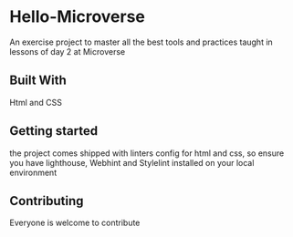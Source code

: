 # Hello-Microverse
An exercise project to master all the best tools and practices taught in lessons of day 2 at Microverse

## Built With
Html and CSS

## Getting started
the project comes shipped with linters config for html and css, so ensure you have lighthouse, Webhint
and Stylelint installed on your local environment

## Contributing
Everyone is welcome to contribute



